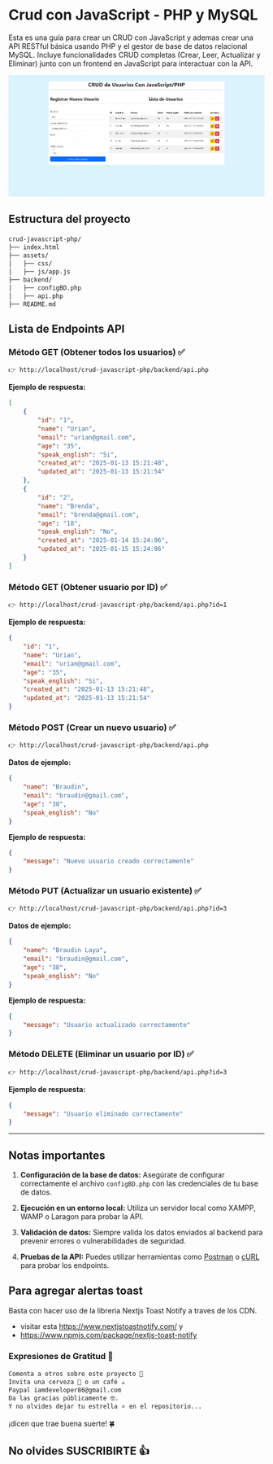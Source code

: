 # Crud con JavaScript - PHP y MySQL

Esta es una guía para crear un CRUD con JavaScript y ademas crear una API RESTful básica usando PHP y el gestor de base de datos relacional MySQL. Incluye funcionalidades CRUD completas (Crear, Leer, Actualizar y Eliminar) junto con un frontend en JavaScript para interactuar con la API.

![](https://raw.githubusercontent.com/urian121/imagenes-proyectos-github/refs/heads/master/CRUD-de-usuarios-con-JavaScript-PHP-y-MySQL.gif)

## Estructura del proyecto

```plaintext
crud-javascript-php/
├── index.html
├── assets/
│   ├── css/
│   ├── js/app.js
├── backend/
│   ├── configBD.php
│   ├── api.php
├── README.md
```

## Lista de Endpoints API

### Método GET (Obtener todos los usuarios) ✅

```plaintext
👉 http://localhost/crud-javascript-php/backend/api.php
```
**Ejemplo de respuesta:**
```json
[
    {
        "id": "1",
        "name": "Urian",
        "email": "urian@gmail.com",
        "age": "35",
        "speak_english": "Si",
        "created_at": "2025-01-13 15:21:48",
        "updated_at": "2025-01-13 15:21:54"
    },
    {
        "id": "2",
        "name": "Brenda",
        "email": "brenda@gmail.com",
        "age": "18",
        "speak_english": "No",
        "created_at": "2025-01-14 15:24:06",
        "updated_at": "2025-01-15 15:24:06"
    }
]
```

### Método GET (Obtener usuario por ID) ✅

```plaintext
👉 http://localhost/crud-javascript-php/backend/api.php?id=1
```
**Ejemplo de respuesta:**
```json
{
    "id": "1",
    "name": "Urian",
    "email": "urian@gmail.com",
    "age": "35",
    "speak_english": "Si",
    "created_at": "2025-01-13 15:21:48",
    "updated_at": "2025-01-13 15:21:54"
}
```

### Método POST (Crear un nuevo usuario) ✅

```plaintext
👉 http://localhost/crud-javascript-php/backend/api.php
```
**Datos de ejemplo:**
```json
{
    "name": "Braudin",
    "email": "braudin@gmail.com",
    "age": "38",
    "speak_english": "No"
}
```
**Ejemplo de respuesta:**
```json
{
    "message": "Nuevo usuario creado correctamente"
}
```

### Método PUT (Actualizar un usuario existente) ✅

```plaintext
👉 http://localhost/crud-javascript-php/backend/api.php?id=3
```
**Datos de ejemplo:**
```json
{
    "name": "Braudin Laya",
    "email": "braudin@gmail.com",
    "age": "38",
    "speak_english": "No"
}
```
**Ejemplo de respuesta:**
```json
{
    "message": "Usuario actualizado correctamente"
}
```

### Método DELETE (Eliminar un usuario por ID) ✅

```plaintext
👉 http://localhost/crud-javascript-php/backend/api.php?id=3
```
**Ejemplo de respuesta:**
```json
{
    "message": "Usuario eliminado correctamente"
}
```

---

## Notas importantes

1. **Configuración de la base de datos:** 
   Asegúrate de configurar correctamente el archivo `configBD.php` con las credenciales de tu base de datos.

2. **Ejecución en un entorno local:** 
   Utiliza un servidor local como XAMPP, WAMP o Laragon para probar la API.

3. **Validación de datos:** 
   Siempre valida los datos enviados al backend para prevenir errores o vulnerabilidades de seguridad.

4. **Pruebas de la API:** 
   Puedes utilizar herramientas como [Postman](https://www.postman.com/) o [cURL](https://curl.se/) para probar los endpoints.

## Para agregar alertas toast
Basta con hacer uso de la libreria Nextjs Toast Notify a traves de los CDN.

- visitar esta https://www.nextjstoastnotify.com/ y
- https://www.npmjs.com/package/nextjs-toast-notify

### Expresiones de Gratitud 🎁

    Comenta a otros sobre este proyecto 📢
    Invita una cerveza 🍺 o un café ☕
    Paypal iamdeveloper86@gmail.com
    Da las gracias públicamente 🤓.
    Y no olvides dejar tu estrella ⭐ en el repositorio...

¡dicen que trae buena suerte! 🍀

## No olvides SUSCRIBIRTE 👍
